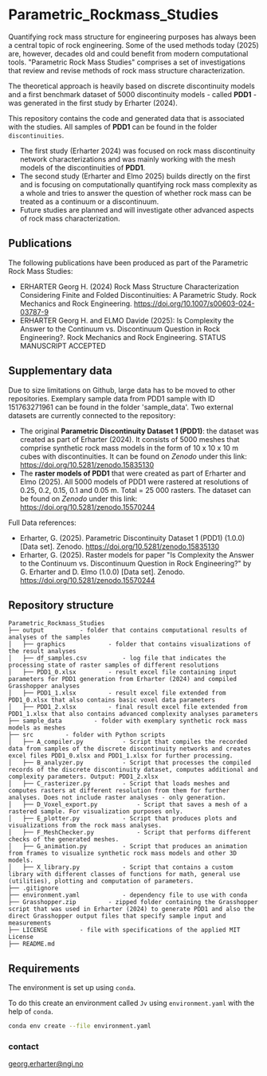 # Parametric_Rockmass_Studies
Quantifying rock mass structure for engineering purposes has always been a central topic of rock engineering. Some of the used methods today (2025) are, however, decades old and could benefit from modern computational tools. "Parametric Rock Mass Studies" comprises a set of investigations that review and revise methods of rock mass structure characterization.

The theoretical approach is heavily based on discrete discontinuity models and a first benchmark dataset of 5000 discontinuity models - called **PDD1** - was generated in the first study by Erharter (2024).

This repository contains the code and generated data that is associated with the studies. All samples of **PDD1** can be found in the folder `discontinuities`.

- The first study (Erharter 2024) was focused on rock mass discontinuity network characterizations and was mainly working with the mesh models of the discontinuities of **PDD1**.
- The second study (Erharter and Elmo 2025) builds directly on the first and is focusing on computationally quantifying rock mass complexity as a whole and tries to answer the question of whether rock mass can be treated as a continuum or a discontinuum.
- Future studies are planned and will investigate other advanced aspects of rock mass characterization.


## Publications
The following publications have been produced as part of the Parametric Rock Mass Studies:
- ERHARTER Georg H. (2024) Rock Mass Structure Characterization Considering Finite and Folded Discontinuities: A Parametric Study. Rock Mechanics and Rock Engineering. https://doi.org/10.1007/s00603-024-03787-9
- ERHARTER Georg H. and ELMO Davide (2025): Is Complexity the Answer to the Continuum vs. Discontinuum Question in Rock Engineering?. Rock Mechanics and Rock Engineering. STATUS MANUSCRIPT ACCEPTED


## Supplementary data
Due to size limitations on Github, large data has to be moved to other repositories. Exemplary sample data from PDD1 sample with ID 151763271961 can be found in the folder 'sample_data'. Two external datasets are currently connected to the repository:

- The original **Parametric Discontinuity Dataset 1 (PDD1)**: the dataset was created as part of Erharter (2024). It consists of 5000 meshes that comprise synthetic rock mass models in the form of 10 x 10 x 10 m cubes with discontinuities. It can be found on *Zenodo* under this link: https://doi.org/10.5281/zenodo.15835130
- The **raster models of PDD1** that were created as part of Erharter and Elmo (2025). All 5000 models of PDD1 were rastered at resolutions of 0.25, 0.2, 0.15, 0.1 and 0.05 m. Total = 25 000 rasters. The dataset can be found on *Zenodo* under this link: https://doi.org/10.5281/zenodo.15570244

Full Data references:
- Erharter, G. (2025). Parametric Discontinuity Dataset 1 (PDD1) (1.0.0) [Data set]. Zenodo. https://doi.org/10.5281/zenodo.15835130
- Erharter, G. (2025). Raster models for paper "Is Complexity the Answer to the Continuum vs. Discontinuum Question in Rock Engineering?" by G. Erharter and D. Elmo (1.0.0) [Data set]. Zenodo. https://doi.org/10.5281/zenodo.15570244


## Repository structure
```
Parametric_Rockmass_Studies
├── output			- folder that contains computational results of analyses of the samples
│   ├── graphics			- folder that contains visualizations of the result analyses
│   ├── df_samples.csv			- log file that indicates the processing state of raster samples of different resolutions
│   ├── PDD1_0.xlsx			- result excel file containing input parameters for PDD1 generation from Erharter (2024) and compiled Grasshopper analyses
│   ├── PDD1_1.xlsx			- result excel file extended from PDD1_0.xlsx that also contains basic voxel data parameters
│   ├── PDD1_2.xlsx			- final result excel file extended from PDD1_1.xlsx that also contains advanced complexity analyses parameters
├── sample_data			- folder with exemplary synthetic rock mass models as meshes
├── src			- folder with Python scripts
│   ├── A_compiler.py			- Script that compiles the recorded data from samples of the discrete discontinuity networks and creates excel files PDD1_0.xlsx and PDD1_1.xlsx for further processing.
│   ├── B_analyzer.py			- Script that processes the compiled records of the discrete discontinuity dataset, computes additional and complexity parameters. Output: PDD1_2.xlsx
│   ├── C_rasterizer.py			- Script that loads meshes and computes rasters at different resolution from them for further analyses. Does not include raster analyses - only generation.
│   ├── D_Voxel_export.py			- Script that saves a mesh of a rastered sample. For visualization purposes only.
│   ├── E_plotter.py			- Script that produces plots and visualizations from the rock mass analyses.
│   ├── F_MeshChecker.py			- Script that performs different checks of the generated meshes.
│   ├── G_animation.py			- Script that produces an animation from frames to visualize synthetic rock mass models and other 3D models.
│   ├── X_library.py			- Script that contains a custom library with different classes of functions for math, general use (utilities), plotting and computation of parameters.
├── .gitignore
├── environment.yaml			- dependency file to use with conda
├── Grasshopper.zip			- zipped folder containing the Grasshopper script that was used in Erharter (2024) to generate PDD1 and also the direct Grasshopper output files that specify sample input and measurements
├── LICENSE			- file with specifications of the applied MIT License
├── README.md
```


## Requirements

The environment is set up using `conda`.

To do this create an environment called `Jv` using `environment.yaml` with the help of `conda`.
```bash
conda env create --file environment.yaml
```


### contact
georg.erharter@ngi.no
